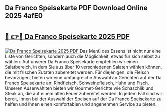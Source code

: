 ## Da Franco Speisekarte PDF Download Online 2025 4afE0

# <h2><a href="http://gce6zfx.nevu.top/?p=Da+Franco+Speisekarte">🔗 👉🔴 Da Franco Speisekarte 2025 PDF</a></h2>

[![Da Franco Speisekarte 2025 PDF](https://i.imgur.com/dBaPXMq.png)](http://gce6zfx.nevu.top/?p=Da+Franco+Speisekarte)
Das Menü des Essens ist nicht nur eine Liste von Gerichten, sondern auch die Möglichkeit, etwas für sich selbst zu wählen. Auf unserer Da Franco Speisekarte empfehlen wir einen Salatbereich, in dem Sie aus über 10 verschiedenen Salaten wählen können, die mit frischen Zutaten zubereitet werden. Für diejenigen, die Fleisch bevorzugen, bieten wir eine umfangreiche Auswahl an Gerichten auf der Da Franco Speisekarte an: Rindfleisch, Schweinefleisch, Huhn und Fisch. Unseren Auserwählten bieten wir Gourmet-Gerichte wie Schaschlik und Steak an, die auf einem alten Feuer zubereitet werden. In jedem Fall sind wir bereit, Ihnen bei der Auswahl der Speisen auf der Da Franco Speisekarte zu helfen und Ihnen einen komfortablen und angenehmen Service zu bieten.
